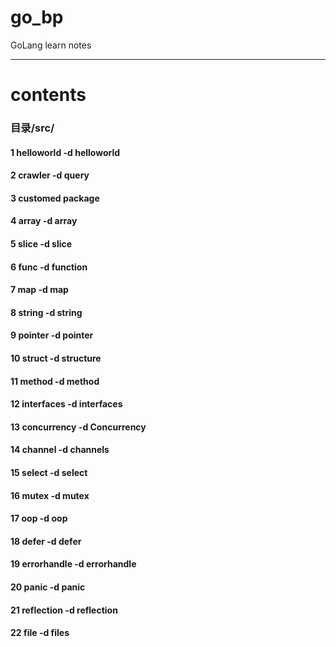 # go_bp
GoLang learn notes

---
# contents
### 目录/src/
#### 1 helloworld -d helloworld
#### 2 crawler -d query
#### 3 customed package
#### 4 array -d array
#### 5 slice -d slice
#### 6 func -d function
#### 7 map -d map
#### 8 string -d string
#### 9 pointer -d pointer
#### 10 struct -d structure
#### 11 method -d method
#### 12 interfaces -d interfaces
#### 13 concurrency -d Concurrency
#### 14 channel -d channels
#### 15 select -d select
#### 16 mutex -d mutex
#### 17 oop -d oop
#### 18 defer -d defer
#### 19 errorhandle -d errorhandle
#### 20 panic -d panic
#### 21 reflection -d reflection
#### 22 file -d files